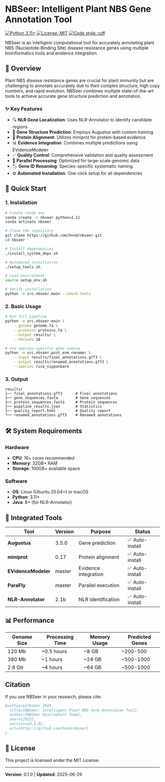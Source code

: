 # NBSeer: Intelligent Plant NBS Gene Annotation Tool

[![Python 3.11+](https://img.shields.io/badge/python-3.11+-blue.svg)](https://www.python.org/downloads/)
[![License: MIT](https://img.shields.io/badge/License-MIT-yellow.svg)](https://opensource.org/licenses/MIT)
[![Code style: ruff](https://img.shields.io/badge/code%20style-ruff-000000.svg)](https://github.com/astral-sh/ruff)

NBSeer is an intelligent computational tool for accurately annotating plant NBS (Nucleotide-Binding Site) disease resistance genes using multiple bioinformatics tools and evidence integration.

## 🧬 Overview

Plant NBS disease resistance genes are crucial for plant immunity but are challenging to annotate accurately due to their complex structure, high copy numbers, and rapid evolution. NBSeer combines multiple state-of-the-art tools to achieve accurate gene structure prediction and annotation.

### ✨ Key Features

- 🔍 **NLR Gene Localization**: Uses NLR-Annotator to identify candidate regions
- 🧬 **Gene Structure Prediction**: Employs Augustus with custom training
- 🔗 **Protein Alignment**: Utilizes miniprot for protein-based evidence
- 📊 **Evidence Integration**: Combines multiple predictions using EVidenceModeler
- ✅ **Quality Control**: Comprehensive validation and quality assessment
- 🚀 **Parallel Processing**: Optimized for large-scale genomic data
- 🏷️ **Gene ID Renaming**: Species-specific systematic naming
- ⚙️ **Automated Installation**: One-click setup for all dependencies

## 🚀 Quick Start

### 1. Installation

```bash
# Create conda env
conda create -n nbseer python=3.11
conda activate nbseer

# Clone the repository
git clone https://github.com/hnnd/nbseer.git
cd nbseer

# Install dependencies
./install_system_deps.sh

# Automated installation
./setup_tools.sh

# Load environment
source setup_env.sh

# Verify installation
python -m src.nbseer.main --check-tools
```

### 2. Basic Usage

```bash
# Run full pipeline
python -m src.nbseer.main \
    --genome genome.fa \
    --proteins proteins.fa \
    --output results/ \
    --threads 16

# Use species-specific gene naming
python -m src.nbseer.post_evm_renamer \
    --input results/final_annotations.gff3 \
    --output results/renamed_annotations.gff3 \
    --species rice_nipponbare
```

### 3. Output

```
results/
├── final_annotations.gff3      # Final annotations
├── gene_sequences.fasta        # Gene sequences  
├── protein_sequences.fasta     # Protein sequences
├── pipeline_results.json       # Statistics
├── quality_report.html         # Quality report
└── renamed_annotations.gff3    # Renamed annotations
```

## 🛠️ System Requirements

### Hardware
- **CPU**: 16+ cores recommended
- **Memory**: 32GB+ RAM
- **Storage**: 100GB+ available space

### Software
- **OS**: Linux (Ubuntu 20.04+) or macOS
- **Python**: 3.11+
- **Java**: 8+ (for NLR-Annotator)

## 🔧 Integrated Tools

| Tool | Version | Purpose | Status |
|------|---------|---------|--------|
| **Augustus** | 3.5.0 | Gene prediction | ✅ Auto-install |
| **miniprot** | 0.17 | Protein alignment | ✅ Auto-install |
| **EVidenceModeler** | master | Evidence integration | ✅ Auto-install |
| **ParaFly** | master | Parallel execution | ✅ Auto-install |
| **NLR-Annotator** | 2.1b | NLR identification | ✅ Auto-install |

## 📊 Performance

| Genome Size | Processing Time | Memory Usage | Predicted Genes |
|-------------|-----------------|--------------|-----------------|
| 120 Mb | ~0.5 hours | ~8 GB | ~200-500 |
| 380 Mb | ~1 hours | ~24 GB | ~500-1000 |
| 2.8 Gb | ~4 hours | ~64 GB | ~500-1000 |


## Citation
If you use NBSeer in your research, please cite:

```bibtex
@software{nbseer_2025,
  title={NBSeer: Intelligent Plant NBS Gene Annotation Tool},
  author={NBSeer Development Team},
  year={2025},
  version={0.1.0},
  url={https://github.com/hnnd/nbseer}
}
```

## 📄 License

This project is licensed under the MIT License.

---

**Version**: 0.1.0 | **Updated**: 2025-06-29 